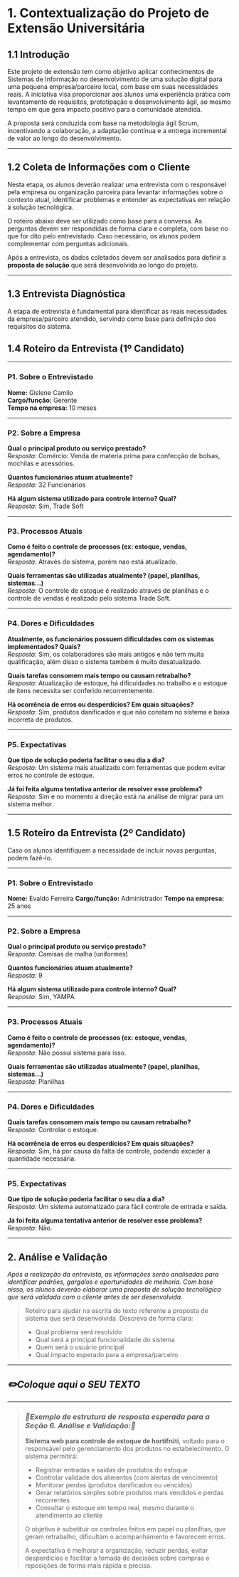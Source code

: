 # 1. Contextualização do Projeto de Extensão Universitária

## 1.1 Introdução

Este projeto de extensão tem como objetivo aplicar conhecimentos de Sistemas de Informação no desenvolvimento de uma solução digital para uma pequena empresa/parceiro local, com base em suas necessidades reais. A iniciativa visa proporcionar aos alunos uma experiência prática com levantamento de requisitos, prototipação e desenvolvimento ágil, ao mesmo tempo em que gera impacto positivo para a comunidade atendida.

A proposta será conduzida com base na metodologia ágil Scrum, incentivando a colaboração, a adaptação contínua e a entrega incremental de valor ao longo do desenvolvimento.

---

## 1.2 Coleta de Informações com o Cliente

Nesta etapa, os alunos deverão realizar uma entrevista com o responsável pela empresa ou organização parceira para levantar informações sobre o contexto atual, identificar problemas e entender as expectativas em relação à solução tecnológica.

O roteiro abaixo deve ser utilizado como base para a conversa. As perguntas devem ser respondidas de forma clara e completa, com base no que for dito pelo entrevistado. Caso necessário, os alunos podem complementar com perguntas adicionais.

Após a entrevista, os dados coletados devem ser analisados para definir a **proposta de solução** que será desenvolvida ao longo do projeto.

---

## 1.3 Entrevista Diagnóstica

A etapa de entrevista é fundamental para identificar as reais necessidades da empresa/parceiro atendido, servindo como base para definição dos requisitos do sistema.

## 1.4 Roteiro da Entrevista (1º Candidato)

---

### P1. Sobre o Entrevistado

**Nome:** Gislene Camilo  
**Cargo/função:** Gerente  
**Tempo na empresa:** 10 meses  

---

### P2. Sobre a Empresa

**Qual o principal produto ou serviço prestado?**  
_Resposta:_ Comércio: Venda de materia prima para confecção de bolsas, mochilas e acessórios.

**Quantos funcionários atuam atualmente?**  
_Resposta:_ 32 Funcionários  

**Há algum sistema utilizado para controle interno? Qual?**  
_Resposta:_  Sim, Trade Soft

---

### P3. Processos Atuais

**Como é feito o controle de processos (ex: estoque, vendas, agendamento)?**  
_Resposta:_  Através do sistema, porém nao está atualizado.

**Quais ferramentas são utilizadas atualmente? (papel, planilhas, sistemas...)**  
_Resposta:_ O controle de estoque é realizado através de planilhas e o controle de vendas é realizado pelo sistema Trade Soft.  

---

### P4. Dores e Dificuldades

**Atualmente, os funcionários possuem dificuldades com os sistemas implementados? Quais?**  
_Resposta:_ Sim, os colaboradores são mais antigos e não tem muita qualificação, além disso o sistema também é muito desatualizado.

**Quais tarefas consomem mais tempo ou causam retrabalho?**  
_Resposta:_ Atualização de estoque, há dificuldades no trabalho e o estoque de itens necessita ser conferido recorrentemente.  

**Há ocorrência de erros ou desperdícios? Em quais situações?**  
_Resposta:_ Sim, produtos danificados e que não constam no sistema e baixa incorreta de produtos.  

---

### P5. Expectativas

**Que tipo de solução poderia facilitar o seu dia a dia?**  
_Resposta:_ Um sistema mais atualizado com ferramentas que podem evitar erros no controle de estoque.  

**Já foi feita alguma tentativa anterior de resolver esse problema?**  
_Resposta:_ Sim e no momento a direção está na análise de migrar para um sistema melhor.  

---

## 1.5 Roteiro da Entrevista (2º Candidato)

Caso os alunos identifiquem a necessidade de incluir novas perguntas, podem fazê-lo.

---

### P1. Sobre o Entrevistado

**Nome:**  Evaldo Ferreira
**Cargo/função:**  Administrador
**Tempo na empresa:**  25 anos

---

### P2. Sobre a Empresa

**Qual o principal produto ou serviço prestado?**  
_Resposta:_  Camisas de malha (uniformes)

**Quantos funcionários atuam atualmente?**  
_Resposta:_  9

**Há algum sistema utilizado para controle interno? Qual?**  
_Resposta:_  Sim, YAMPA

---

### P3. Processos Atuais

**Como é feito o controle de processos (ex: estoque, vendas, agendamento)?**  
_Resposta:_  Não possui sistema para isso.

**Quais ferramentas são utilizadas atualmente? (papel, planilhas, sistemas...)**  
_Resposta:_  Planilhas

---

### P4. Dores e Dificuldades

**Quais tarefas consomem mais tempo ou causam retrabalho?**  
_Resposta:_  Controlar o estoque.

**Há ocorrência de erros ou desperdícios? Em quais situações?**  
_Resposta:_  Sim, há por causa da falta de controle, podendo exceder a quantidade necessária.

---

### P5. Expectativas

**Que tipo de solução poderia facilitar o seu dia a dia?**  
_Resposta:_  Um sistema automatizado para fácil controle de entrada e saída.

**Já foi feita alguma tentativa anterior de resolver esse problema?**  
_Resposta:_  Não.

---

## 2. Análise e Validação

_Após a realização da entrevista, as informações serão analisadas para identificar padrões, gargalos e oportunidades de melhoria. Com base nisso, os alunos deverão elaborar uma proposta de solução tecnológica que será validada com o cliente antes de ser desenvolvida._

> Roteiro para ajudar na escrita do texto referente a proposta de sistema que será desenvolvida. Descreva de forma clara:
>
> - Qual problema será resolvido
> - Qual será a principal funcionalidade do sistema
> - Quem será o usuário principal
> - Qual impacto esperado para a empresa/parceiro

---

## _✏️Coloque aqui o SEU TEXTO_

---

> ### _🧩Exemplo de estrutura de resposta esperada para a Seção 6. Análise e Validação:🧩_
>
> **Sistema web para controle de estoque de hortifrúti**, voltado para o responsável pelo gerenciamento dos produtos no estabelecimento. O sistema permitirá:  
>
> - Registrar entradas e saídas de produtos do estoque  
> - Controlar validade dos alimentos (com alertas de vencimento)  
> - Monitorar perdas (produtos danificados ou vencidos)  
> - Gerar relatórios simples sobre produtos mais vendidos e perdas recorrentes  
> - Consultar o estoque em tempo real, mesmo durante o atendimento ao cliente  
>
> O objetivo é substituir os controles feitos em papel ou planilhas, que geram retrabalho, dificultam o acompanhamento e favorecem erros.  
>
> A expectativa é melhorar a organização, reduzir perdas, evitar desperdícios e facilitar a tomada de decisões sobre compras e reposições de forma mais rápida e precisa.
